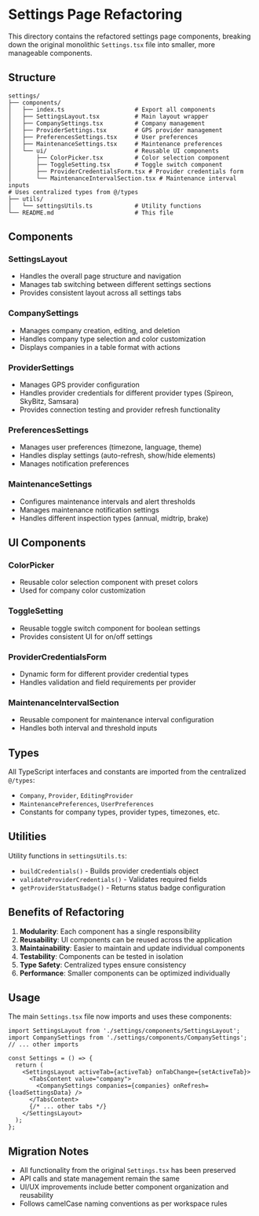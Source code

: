 # Settings Page Refactoring

This directory contains the refactored settings page components, breaking down the original monolithic `Settings.tsx` file into smaller, more manageable components.

## Structure

```
settings/
├── components/
│   ├── index.ts                    # Export all components
│   ├── SettingsLayout.tsx          # Main layout wrapper
│   ├── CompanySettings.tsx         # Company management
│   ├── ProviderSettings.tsx        # GPS provider management
│   ├── PreferencesSettings.tsx     # User preferences
│   ├── MaintenanceSettings.tsx     # Maintenance preferences
│   └── ui/                         # Reusable UI components
│       ├── ColorPicker.tsx         # Color selection component
│       ├── ToggleSetting.tsx       # Toggle switch component
│       ├── ProviderCredentialsForm.tsx # Provider credentials form
│       └── MaintenanceIntervalSection.tsx # Maintenance interval inputs
# Uses centralized types from @/types
├── utils/
│   └── settingsUtils.ts            # Utility functions
└── README.md                       # This file
```

## Components

### SettingsLayout
- Handles the overall page structure and navigation
- Manages tab switching between different settings sections
- Provides consistent layout across all settings tabs

### CompanySettings
- Manages company creation, editing, and deletion
- Handles company type selection and color customization
- Displays companies in a table format with actions

### ProviderSettings
- Manages GPS provider configuration
- Handles provider credentials for different provider types (Spireon, SkyBitz, Samsara)
- Provides connection testing and provider refresh functionality

### PreferencesSettings
- Manages user preferences (timezone, language, theme)
- Handles display settings (auto-refresh, show/hide elements)
- Manages notification preferences

### MaintenanceSettings
- Configures maintenance intervals and alert thresholds
- Manages maintenance notification settings
- Handles different inspection types (annual, midtrip, brake)

## UI Components

### ColorPicker
- Reusable color selection component with preset colors
- Used for company color customization

### ToggleSetting
- Reusable toggle switch component for boolean settings
- Provides consistent UI for on/off settings

### ProviderCredentialsForm
- Dynamic form for different provider credential types
- Handles validation and field requirements per provider

### MaintenanceIntervalSection
- Reusable component for maintenance interval configuration
- Handles both interval and threshold inputs

## Types

All TypeScript interfaces and constants are imported from the centralized `@/types`:
- `Company`, `Provider`, `EditingProvider`
- `MaintenancePreferences`, `UserPreferences`
- Constants for company types, provider types, timezones, etc.

## Utilities

Utility functions in `settingsUtils.ts`:
- `buildCredentials()` - Builds provider credentials object
- `validateProviderCredentials()` - Validates required fields
- `getProviderStatusBadge()` - Returns status badge configuration

## Benefits of Refactoring

1. **Modularity**: Each component has a single responsibility
2. **Reusability**: UI components can be reused across the application
3. **Maintainability**: Easier to maintain and update individual components
4. **Testability**: Components can be tested in isolation
5. **Type Safety**: Centralized types ensure consistency
6. **Performance**: Smaller components can be optimized individually

## Usage

The main `Settings.tsx` file now imports and uses these components:

```tsx
import SettingsLayout from './settings/components/SettingsLayout';
import CompanySettings from './settings/components/CompanySettings';
// ... other imports

const Settings = () => {
  return (
    <SettingsLayout activeTab={activeTab} onTabChange={setActiveTab}>
      <TabsContent value="company">
        <CompanySettings companies={companies} onRefresh={loadSettingsData} />
      </TabsContent>
      {/* ... other tabs */}
    </SettingsLayout>
  );
};
```

## Migration Notes

- All functionality from the original `Settings.tsx` has been preserved
- API calls and state management remain the same
- UI/UX improvements include better component organization and reusability
- Follows camelCase naming conventions as per workspace rules
